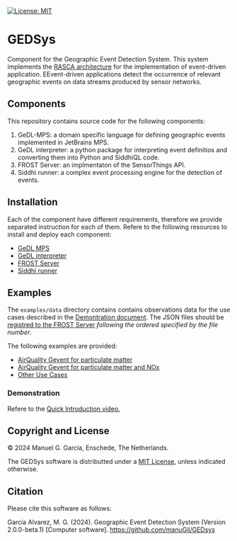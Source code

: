
[![License: MIT](https://img.shields.io/badge/License-MIT-yellow.svg)](https://opensource.org/licenses/MIT)

# GEDSys

Component for the Geographic Event Detection System. This system implements the [RASCA architecture](https://doi.org/10.3390/s19061372) for the implementation of event-driven application. EEvent-driven applications detect the occurrence of relevant geographic events on data streams produced by sensor networks.


## Components

This repository contains source code for the following components:

1. GeDL-MPS: a domain specific language for defining geographic events implemented in JetBrains MPS.
2. GeDL interpreter: a python package for interpreting event definitios and converting them into Python and SiddhiQL code.
3. FROST Server: an implmentaton of the SensorThings API.
4. Siddhi runner: a complex event processing engine for the detection of events.

## Installation

Each of the component have different requirements, therefore we provide separated instruction for each of them. Refere to the following resources to install and deploy each component:

- [GeDL MPS](./GeDL/README.md)
- [GeDL interpreter](./gedl-interpreter/README.md)
- [FROST Server](./frost-server/README.md)
- [Siddhi runner](./siddhi-runner/README.md)

## Examples

The `examples/data` directory contains contains observations data for the use cases described in the [Demontration document](./examples/DEMO.md). The JSON files should be [registred to the FROST Server](./frost-server/README.md) *following the ordered specified by the file number*. 

The following examples are provided:

- [AirQuality Gevent for particulate matter ](./examples/DEMO.md#use-case-1--airquality-gevent-for)
- [AirQuality Gevent for particulate matter and NOx](./examples/DEMO.md#use-case-2-airquality-gevent-for--and)
- [Other Use Cases](./examples/DEMO.md#other-use-cases)

### Demonstration

Refere to the [Quick Introduction video.](https://drive.google.com/file/d/1Mi7-O6fOaGV6V2EoYI1E2amsvKsUA-zG/view?usp=drive_link)

## Copyright and License

&copy; 2024 Manuel G. Garcia, Enschede, The Netherlands. 

The GEDSys software is distributted under a [MIT License](./LICENSE), unless indicated otherwise.

## Citation

Please cite this software as follows:

Garcia Alvarez, M. G. (2024). Geographic Event Detection System (Version 2.0.0-beta.1) [Computer software]. https://github.com/manuGil/GEDsys

 

